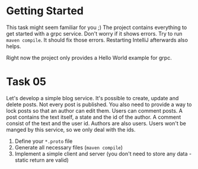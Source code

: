 # Getting Started

This task might seem familiar for you ;) The project contains everything to get started with a grpc service.
Don't worry if it shows errors. Try to run `maven compile`. It should fix those errors. Restarting IntelliJ
afterwards also helps.

Right now the project only provides a Hello World example for grpc.

# Task 05

Let's develop a simple blog service. It's possible to create, update and delete posts. Not every post is
published. You also need to provide a way to lock posts so that an author can edit them. 
Users can comment posts. A post contains the text itself, a state and the
id of the author. A comment consist of the text and the user id. Authors are also users.
Users won't be manged by this service, so we only deal with the ids.

1. Define your `*.proto` file
3. Generate all necessary files (`maven compile`)
4. Implement a simple client and server (you don't need to store any data - static return are valid)




